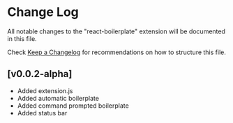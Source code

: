 # Change Log

All notable changes to the "react-boilerplate" extension will be documented in this file.

Check [Keep a Changelog](http://keepachangelog.com/) for recommendations on how to structure this file.

## [v0.0.2-alpha]

- Added extension.js
- Added automatic boilerplate
- Added command prompted boilerplate
- Added status bar